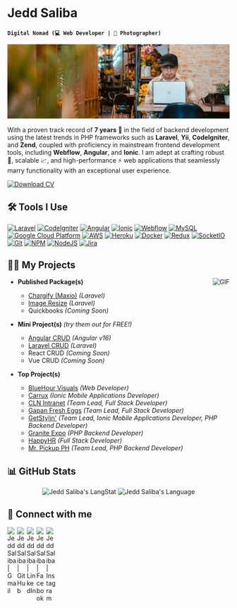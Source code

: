 # Jedd Saliba
**`Digital Nomad (💻 Web Developer | 📸 Photographer)`**

![banner](assets/banner.jpg)

With a proven track record of **7 years** 🎉 in the field of backend development using the latest trends in PHP frameworks such as **Laravel**, **Yii**, **CodeIgniter**, and **Zend**, coupled with proficiency in mainstream frontend development tools, including **Webflow**, **Angular**, and **Ionic**. I am adept at crafting robust 💪, scalable 📈, and high-performance ⚡ web applications that seamlessly marry functionality with an exceptional user experience.

[![Download CV][resume-icon]][resume-url]

## 🛠️ Tools I Use

[![Laravel][laravel-icon]][laravel-url]
[![CodeIgniter][codeigniter-icon]][codeigniter-url]
[![Angular][angular-icon]][angular-url]
[![Ionic][ionic-icon]][ionic-url]
[![Webflow][webflow-icon]][webflow-url]
[![MySQL][mysql-icon]][mysql-url]
[![Google Cloud Platform][google-cloud-platform-icon]][google-cloud-platform-url]
[![AWS][aws-icon]][aws-url]
[![Heroku][heroku-icon]][heroku-url]
[![Docker][docker-icon]][docker-url]
[![Redux][redux-icon]][redux-url]
[![SocketIO][socketio-icon]][socketio-url]
[![Git][git-icon]][git-url]
[![NPM][npm-icon]][npm-url]
[![NodeJS][nodejs-icon]][nodejs-url]
[![Jira][jira-icon]][jira-url]

## 👨‍💻 My Projects

<img align="right" alt="GIF" src="https://media.giphy.com/media/v1.Y2lkPTc5MGI3NjExaXgxM2w4b2MwaHRvOTJkd3ZtNW1naGZ5bXJ2eXEwNXl6aXNuZXVmcCZlcD12MV9pbnRlcm5hbF9naWZfYnlfaWQmY3Q9Zw/qgQUggAC3Pfv687qPC/giphy.gif" />

- <b>Published Package(s)</b>
  - [Chargify (Maxio)](https://packagist.org/packages/jscustom/laravel-chargify) *(Laravel)*
  - [Image Resize](https://packagist.org/packages/jscustom/laravel-image-resize) *(Laravel)*
  - Quickbooks *(Coming Soon)*

- <b>Mini Project(s)</b> *(try them out for FREE!)*
  - [Angular CRUD](https://github.com/jeddsaliba/angular-crud) *(Angular v16)*
  - [Laravel CRUD](https://github.com/jeddsaliba/laravel-crud) *(Laravel)*
  - React CRUD *(Coming Soon)*
  - Vue CRUD *(Coming Soon)*

- <b>Top Project(s)</b>
  - [BlueHour Visuals](https://bluehourvisuals.webflow.io) *(Web Developer)*
  - [Carrux](https://github.com/jeddsaliba/carrux) *(Ionic Mobile Applications Developer)*
  - [CLN Intranet](https://github.com/jeddsaliba/cln-intranet) *(Team Lead, Full Stack Developer)*
  - [Gapan Fresh Eggs](https://github.com/jeddsaliba/gapan-fresh-eggs) *(Team Lead, Full Stack Developer)*
  - [GetStylin'](https://getstylin.com) *(Team Lead, Ionic Mobile Applications Developer, PHP Backend Developer)*
  - [Granite Expo](https://github.com/jeddsaliba/granite-expo) *(PHP Backend Developer)*
  - [HappyHR](https://www.happyhr.com) *(Full Stack Developer)*
  - [Mr. Pickup PH](https://github.com/jeddsaliba/mr-pickup-ph) *(Team Lead, PHP Backend Developer)*

## 📊 GitHub Stats

<div align="center">
  <img src="https://github-readme-streak-stats.herokuapp.com/?user=jeddsaliba" alt="Jedd Saliba's LangStat" width="53%" />
  <img src="https://github-readme-stats.vercel.app/api/top-langs?username=jeddsaliba&langs_count=10&show_icons=true&locale=en&layout=compact&theme=light" alt="Jedd Saliba's Language" width="44.74%" />
</div>

## 🤳 Connect with me

[<img align="left" alt="Jedd Saliba | Gmail" width="22px" src="https://cdn.jsdelivr.net/npm/simple-icons@v3/icons/gmail.svg" />][gmail-url]
[<img align="left" alt="Jedd Saliba | GitHub" width="22px" src="https://cdn.jsdelivr.net/npm/simple-icons@v3/icons/github.svg" />][github-url]
[<img align="left" alt="Jedd Saliba | LinkedIn" width="22px" src="https://cdn.jsdelivr.net/npm/simple-icons@v3/icons/linkedin.svg" />][linkedin-url]
[<img align="left" alt="Jedd Saliba | Facebook" width="22px" src="https://cdn.jsdelivr.net/npm/simple-icons@v3/icons/facebook.svg" />][facebook-url]
[<img align="left" alt="Jedd Saliba | Instagram" width="22px" src="https://cdn.jsdelivr.net/npm/simple-icons@v3/icons/instagram.svg" />][instagram-url]

[resume-icon]: https://img.shields.io/badge/Download_CV-232F3E?style=for-the-badge
[resume-url]: https://drive.google.com/file/d/1-2neVZML39X625D8EeC2D-aQGGeuA2MJ/view

[gmail-url]: mailto:jeddsaliba@gmail.com
[github-url]: https://github.com/jeddsaliba
[linkedin-url]: https://www.linkedin.com/in/jeddsaliba
[facebook-url]: https://www.facebook.com/jeddsaliba
[instagram-url]: https://www.instagram.com/jeddsaliba

[laravel-icon]: https://img.shields.io/badge/Laravel-FF2D20?style=for-the-badge&logo=laravel&logoColor=white
[laravel-url]: https://laravel.com
[codeigniter-icon]: https://img.shields.io/badge/CodeIgniter-%23EF4223?style=for-the-badge&logo=codeIgniter&logoColor=white
[codeigniter-url]: https://www.codeigniter.com
[angular-icon]: https://img.shields.io/badge/Angular-DD0031?style=for-the-badge&logo=angular&logoColor=white
[angular-url]: https://angular.io
[ionic-icon]: https://img.shields.io/badge/Ionic-%233880FF?style=for-the-badge&logo=Ionic&logoColor=white
[ionic-url]: https://ionicframework.com
[webflow-icon]: https://img.shields.io/badge/Webflow-146EF5?style=for-the-badge&logo=Webflow&logoColor=white
[webflow-url]: https://webflow.com
[mysql-icon]: https://img.shields.io/badge/MySQL-00000F?style=for-the-badge&logo=mysql&logoColor=white
[mysql-url]: https://www.mysql.com
[google-cloud-platform-icon]: https://img.shields.io/badge/Google_Cloud_Platform-1a73e8?style=for-the-badge&logo=google-cloud&logoColor=white
[google-cloud-platform-url]: https://cloud.google.com
[aws-icon]: https://img.shields.io/badge/Amazon_AWS-232F3E?style=for-the-badge&logo=amazon-aws&logoColor=white
[aws-url]: https://aws.amazon.com
[heroku-icon]: https://img.shields.io/badge/Heroku-430098?style=for-the-badge&logo=heroku&logoColor=white
[heroku-url]: https://www.heroku.com
[docker-icon]: https://img.shields.io/badge/Docker-46a2f1?style=for-the-badge&logo=docker&logoColor=white
[docker-url]: https://www.docker.com
[redux-icon]: https://img.shields.io/badge/Redux-764ABC?style=for-the-badge&logo=redux&logoColor=white
[redux-url]: https://redux.js.org
[socketio-icon]: https://img.shields.io/badge/Socket.IO-00000F?style=for-the-badge&logo=socket.io&badgeColor=010101
[socketio-url]: https://socket.io
[git-icon]: https://img.shields.io/badge/Git-F05032?style=for-the-badge&logo=git&logoColor=white
[git-url]: https://git-scm.com
[npm-icon]: https://img.shields.io/badge/NPM-CB3837?style=for-the-badge&logo=npm&logoColor=white
[npm-url]: https://www.npmjs.com
[nodejs-icon]: https://img.shields.io/badge/Node.JS-6DA55F?style=for-the-badge&logo=node.js&logoColor=white
[nodejs-url]: https://nodejs.org
[jira-icon]: https://img.shields.io/badge/Jira-0052CC?style=for-the-badge&logo=Jira&logoColor=white
[jira-url]: https://www.atlassian.com/software/jira
